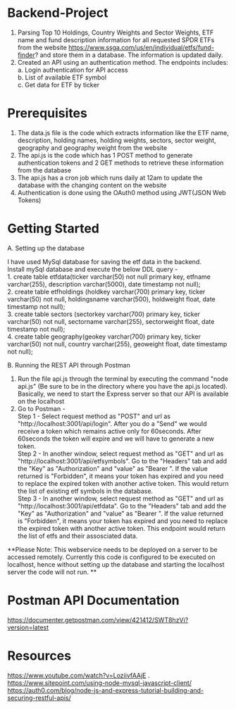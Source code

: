 # Backend-Project
1. Parsing Top 10 Holdings, Country Weights and Sector Weights, ETF name and fund description information for all requested SPDR ETFs from the website https://www.ssga.com/us/en/individual/etfs/fund-finder? and store them in a database. The information is updated daily.   
2. Created an API using an authentication method. The endpoints includes:   
    a. Login authentication for API access  
    b. List of available ETF symbol  
    c. Get data for ETF by ticker    
   
# Prerequisites   

1. The data.js file is the code which extracts information like the ETF name, description, holding names, holding weights, sectors, sector weight, geography and geography weight from the website   
2. The api.js is the code which has 1 POST method to generate authentication tokens and 2 GET methods to retrieve these information from the database    
3. The api.js has a cron job which runs daily at 12am to update the database with the changing content on the website     
4. Authentication is done using the OAuth0 method using JWT(JSON Web Tokens)

# Getting Started

A. Setting up the database    
  
I have used MySql database for saving the etf data in the backend.  
Install mySql database and execute the below DDL query -   
    1. create table etfdata(ticker varchar(50) not null primary key, etfname varchar(255), description varchar(5000), date timestamp not null);   
    2. create table etfholdings (holdkey varchar(700) primary key, ticker varchar(50) not null, holdingsname varchar(500), holdweight float, date timestamp not null);    
    3. create table sectors (sectorkey varchar(700) primary key, ticker varchar(50) not null, sectorname varchar(255), sectorweight float, date timestamp not null);   
    4. create table geography(geokey varchar(700) primary key, ticker varchar(50) not null, country varchar(255), geoweight float, date timestamp not null);    
   
   
B. Running the REST API through Postman
1. Run the file api.js through the terminal by executing the command "node api.js" (Be sure to be in the directory where you have the api.js located). Basically, we need to start the Express server so that our API is available on the localhost      
2. Go to Postman -  
Step 1 - Select request method as "POST" and url as "http://localhost:3001/api/login". After you do a "Send" we would receive a token which remains active only for 60seconds. After 60seconds the token will expire and we will have to generate a new token.  
Step 2 - In another window, select request method as "GET" and url as "http://localhost:3001/api/etfsymbols". Go to the "Headers" tab and add the "Key" as "Authorization" and "value" as "Bearer <Token>". If the value returned is "Forbidden", it means your token has expired and you need to replace the expired token with another active token. This would return the list of existing etf symbols in the database.   
Step 3 - In another window, select request method as "GET" and url as "http://localhost:3001/api/etfdata". Go to the "Headers" tab and add the "Key" as "Authorization" and "value" as "Bearer <Token>". If the value returned is "Forbidden", it means your token has expired and you need to replace the expired token with another active token. This endpoint would return the list of etfs and their assosciated data.    
    
**Please Note: This webservice needs to be deployed on a server to be accessed remotely. Currently this code is configured to be executed on localhost, hence without setting up the database and starting the localhost server the code will not run. **   
  
  
# Postman API Documentation
https://documenter.getpostman.com/view/421412/SWT8hzVi?version=latest
  
  
# Resources
https://www.youtube.com/watch?v=LoziivfAAjE .    
https://www.sitepoint.com/using-node-mysql-javascript-client/     
https://auth0.com/blog/node-js-and-express-tutorial-building-and-securing-restful-apis/
